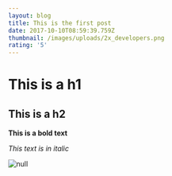 ```yaml
---
layout: blog
title: This is the first post
date: 2017-10-10T08:59:39.759Z
thumbnail: /images/uploads/2x_developers.png
rating: '5'
---
```

# This is a h1

## This is a h2

**This is a bold text**

*This text is in italic*

![null](/images/uploads/2x_designers.png)



